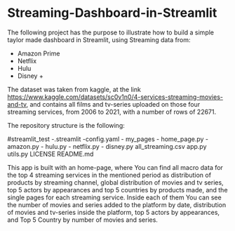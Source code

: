 # Streaming-Dashboard-in-Streamlit

The following project has the purpose to illustrate how to build a simple taylor made dashboard in Streamlit, using Streaming data from:
- Amazon Prime
- Netflix
- Hulu
- Disney +

The dataset was taken from kaggle, at the link https://www.kaggle.com/datasets/sc0v1n0/4-services-streaming-movies-and-tv, and contains
all films and tv-series uploaded on those four streaming services, from 2006 to 2021, with a number of rows of 22671.

The repository structure is the following:

#streamlit_test
    -.streamlit
        -config.yaml
    - my_pages
        - home_page.py
        - amazon.py
        - hulu.py
        - netflix.py
        - disney.py
    all_streaming.csv
    app.py
    utils.py
    LICENSE
    README.md

This app is built with an home-page, where You can find all macro data for the top 4 streaming services in the mentioned period as distribution of products by streaming channel, global distribution of movies and tv series, top 5 actors by appearances and top 5 countries by products made,
and the single pages for each streaming service. 
Inside each of them You can see the number of movies and series added to the platform by date,
distribution of movies and tv-series inside the platform, top 5 actors by appearances, and Top 5 Country by number of movies and series.

